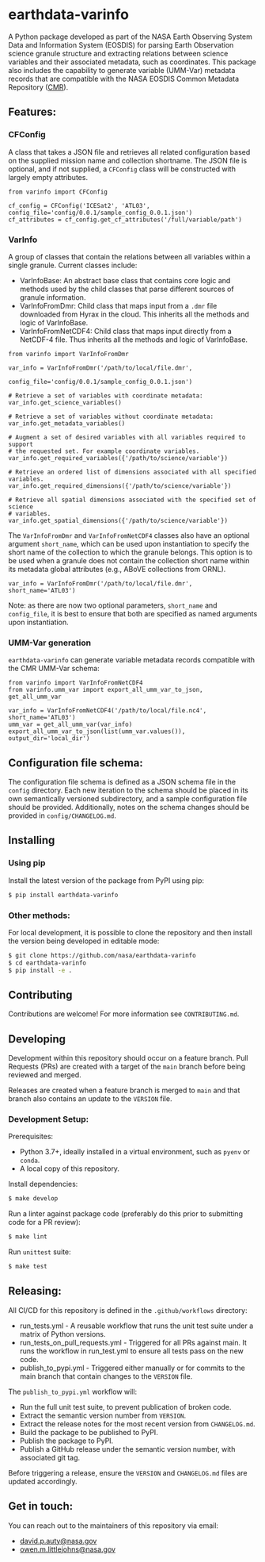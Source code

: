 # earthdata-varinfo

A Python package developed as part of the NASA Earth Observing System Data and
Information System (EOSDIS) for parsing Earth Observation science granule
structure and extracting relations between science variables and their
associated metadata, such as coordinates. This package also includes the
capability to generate variable (UMM-Var) metadata records that are compatible
with the NASA EOSDIS Common Metadata Repository
([CMR](https://www.earthdata.nasa.gov/eosdis/science-system-description/eosdis-components/cmr)).

## Features:

### CFConfig

A class that takes a JSON file and retrieves all related configuration based on
the supplied mission name and collection shortname. The JSON file is optional,
and if not supplied, a `CFConfig` class will be constructed with largely empty
attributes.

```
from varinfo import CFConfig

cf_config = CFConfig('ICESat2', 'ATL03', config_file='config/0.0.1/sample_config_0.0.1.json')
cf_attributes = cf_config.get_cf_attributes('/full/variable/path')
```

### VarInfo

A group of classes that contain the relations between all variables within a
single granule. Current classes include:

* VarInfoBase: An abstract base class that contains core logic and methods used
  by the child classes that parse different sources of granule information.
* VarInfoFromDmr: Child class that maps input from a `.dmr` file downloaded
  from Hyrax in the cloud. This inherits all the methods and logic of
  VarInfoBase.
* VarInfoFromNetCDF4: Child class that maps input directly from a NetCDF-4
  file. Thus inherits all the methods and logic of VarInfoBase.

```
from varinfo import VarInfoFromDmr

var_info = VarInfoFromDmr('/path/to/local/file.dmr',
                          config_file='config/0.0.1/sample_config_0.0.1.json')

# Retrieve a set of variables with coordinate metadata:
var_info.get_science_variables()

# Retrieve a set of variables without coordinate metadata:
var_info.get_metadata_variables()

# Augment a set of desired variables with all variables required to support
# the requested set. For example coordinate variables.
var_info.get_required_variables({'/path/to/science/variable'})

# Retrieve an ordered list of dimensions associated with all specified variables.
var_info.get_required_dimensions({'/path/to/science/variable'})

# Retrieve all spatial dimensions associated with the specified set of science
# variables.
var_info.get_spatial_dimensions({'/path/to/science/variable'})
```

The `VarInfoFromDmr` and `VarInfoFromNetCDF4` classes also have an optional
argument `short_name`, which can be used upon instantiation to specify the
short name of the collection to which the granule belongs. This option is to be
used when a granule does not contain the collection short name within its
metadata global attributes (e.g., ABoVE collections from ORNL).

```
var_info = VarInfoFromDmr('/path/to/local/file.dmr', short_name='ATL03')
```

Note: as there are now two optional parameters, `short_name` and `config_file`,
it is best to ensure that both are specified as named arguments upon
instantiation.

### UMM-Var generation

`earthdata-varinfo` can generate variable metadata records compatible with the
CMR UMM-Var schema:

```
from varinfo import VarInfoFromNetCDF4
from varinfo.umm_var import export_all_umm_var_to_json, get_all_umm_var

var_info = VarInfoFromNetCDF4('/path/to/local/file.nc4', short_name='ATL03')
umm_var = get_all_umm_var(var_info)
export_all_umm_var_to_json(list(umm_var.values()), output_dir='local_dir')
```

## Configuration file schema:

The configuration file schema is defined as a JSON schema file in the `config`
directory. Each new iteration to the schema should be placed in its own
semantically versioned subdirectory, and a sample configuration file should be
provided. Additionally, notes on the schema changes should be provided in
`config/CHANGELOG.md`.

## Installing

### Using pip

Install the latest version of the package from PyPI using pip:

```bash
$ pip install earthdata-varinfo
```

### Other methods:

For local development, it is possible to clone the repository and then install
the version being developed in editable mode:

```bash
$ git clone https://github.com/nasa/earthdata-varinfo
$ cd earthdata-varinfo
$ pip install -e .
```

## Contributing

Contributions are welcome! For more information see `CONTRIBUTING.md`.

## Developing

Development within this repository should occur on a feature branch. Pull
Requests (PRs) are created with a target of the `main` branch before being
reviewed and merged.

Releases are created when a feature branch is merged to `main` and that branch
also contains an update to the `VERSION` file.

### Development Setup:

Prerequisites:

  - Python 3.7+, ideally installed in a virtual environment, such as `pyenv` or
    `conda`.
  - A local copy of this repository.

Install dependencies:

```bash
$ make develop
```

Run a linter against package code (preferably do this prior to submitting code
for a PR review):

```bash
$ make lint
```

Run `unittest` suite:

```bash
$ make test
````

## Releasing:

All CI/CD for this repository is defined in the `.github/workflows` directory:

* run_tests.yml - A reusable workflow that runs the unit test suite under a
  matrix of Python versions.
* run_tests_on_pull_requests.yml - Triggered for all PRs against main. It runs
  the workflow in run_test.yml to ensure all tests pass on the new code.
* publish_to_pypi.yml - Triggered either manually or for commits to the main
  branch that contain changes to the `VERSION` file.

The `publish_to_pypi.yml` workflow will:

* Run the full unit test suite, to prevent publication of broken code.
* Extract the semantic version number from `VERSION`.
* Extract the release notes for the most recent version from `CHANGELOG.md`.
* Build the package to be published to PyPI.
* Publish the package to PyPI.
* Publish a GitHub release under the semantic version number, with associated
  git tag.

Before triggering a release, ensure the `VERSION` and `CHANGELOG.md`
files are updated accordingly.

## Get in touch:

You can reach out to the maintainers of this repository via email:

* david.p.auty@nasa.gov
* owen.m.littlejohns@nasa.gov
